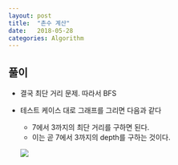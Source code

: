```yaml
---
layout: post
title:  "촌수 계산"
date:   2018-05-28
categories: Algorithm
---
```


## 풀이

- 결국 최단 거리 문제. 따라서 BFS

- 테스트 케이스 대로 그래프를 그리면 다음과 같다

  - 7에서 3까지의 최단 거리를 구하면 된다. 
  - 이는 곧 7에서 3까지의 depth를 구하는 것이다.

  ![](/image/family04.png)








